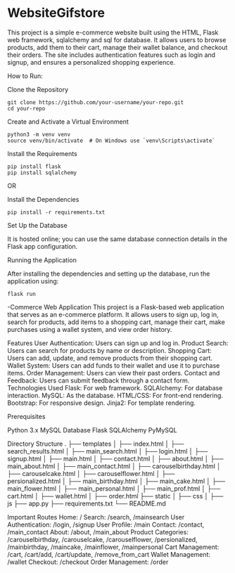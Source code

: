# WebsiteGifstore
This project is a simple e-commerce website built using the HTML, Flask web framework, sqlalchemy and sql for database. It allows users to browse products, add them to their cart, manage their wallet balance, and checkout their orders. The site includes authentication features such as login and signup, and ensures a personalized shopping experience.

How to Run:


Clone the Repository

    git clone https://github.com/your-username/your-repo.git
    cd your-repo

Create and Activate a Virtual Environment

    python3 -m venv venv
    source venv/bin/activate  # On Windows use `venv\Scripts\activate`


Install the Requirements

    pip install flask
    pip install sqlalchemy

    
OR


Install the Dependencies

    pip install -r requirements.txt

Set Up the Database

It is hosted online; you can use the same database connection details in the Flask app configuration.

Running the Application

After installing the dependencies and setting up the database, run the application using:

    flask run

    

-Commerce Web Application
This project is a Flask-based web application that serves as an e-commerce platform. It allows users to sign up, log in, search for products, add items to a shopping cart, manage their cart, make purchases using a wallet system, and view order history.

Features
User Authentication: Users can sign up and log in.
Product Search: Users can search for products by name or description.
Shopping Cart: Users can add, update, and remove products from their shopping cart.
Wallet System: Users can add funds to their wallet and use it to purchase items.
Order Management: Users can view their past orders.
Contact and Feedback: Users can submit feedback through a contact form.
Technologies Used
Flask: For web framework.
SQLAlchemy: For database interaction.
MySQL: As the database.
HTML/CSS: For front-end rendering.
Bootstrap: For responsive design.
Jinja2: For template rendering.

Prerequisites

Python 3.x
MySQL Database
Flask
SQLAlchemy
PyMySQL


Directory Structure
.
├── templates
│   ├── index.html
│   ├── search_results.html
│   ├── main_search.html
│   ├── login.html
│   ├── signup.html
│   ├── main.html
│   ├── contact.html
│   ├── about.html
│   ├── main_about.html
│   ├── main_contact.html
│   ├── carouselbirthday.html
│   ├── carouselcake.html
│   ├── carouselflower.html
│   ├── persionalized.html
│   ├── main_birthday.html
│   ├── main_cake.html
│   ├── main_flower.html
│   ├── main_personal.html
│   ├── main_prof.html
│   ├── cart.html
│   ├── wallet.html
│   ├── order.html
├── static
│   ├── css
│   ├── js
├── app.py
├── requirements.txt
└── README.md

Important Routes
Home: /
Search: /search, /mainsearch
User Authentication: /login, /signup
User Profile: /main
Contact: /contact, /main_contact
About: /about, /main_about
Product Categories: /carouselbirthday, /carouselcake, /carouselflower, /persionalized, /mainbirthday, /maincake, /mainflower, /mainpersonal
Cart Management: /cart, /cart/add, /cart/update, /remove_from_cart
Wallet Management: /wallet
Checkout: /checkout
Order Management: /order
